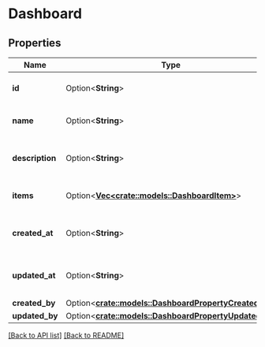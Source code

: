 # Dashboard

## Properties

Name | Type | Description | Notes
------------ | ------------- | ------------- | -------------
**id** | Option<**String**> | Dashboard identifier (UUID) | [readonly]
**name** | Option<**String**> | A human-readable name | 
**description** | Option<**String**> | A short description of the dashboard | 
**items** | Option<[**Vec&lt;crate::models::DashboardItem&gt;**](DashboardItem.md)> | A list of [dashboard items](#dashboard-item). | 
**created_at** | Option<**String**> | Date and time in ISO 8601 format. | [readonly]
**updated_at** | Option<**String**> | Date and time in ISO 8601 format. | [readonly]
**created_by** | Option<[**crate::models::DashboardPropertyCreatedBy**](DashboardPropertyCreatedBy.md)> |  | 
**updated_by** | Option<[**crate::models::DashboardPropertyUpdatedBy**](DashboardPropertyUpdatedBy.md)> |  | 

[[Back to API list]](../README.md#documentation-for-api-endpoints) [[Back to README]](../README.md)


